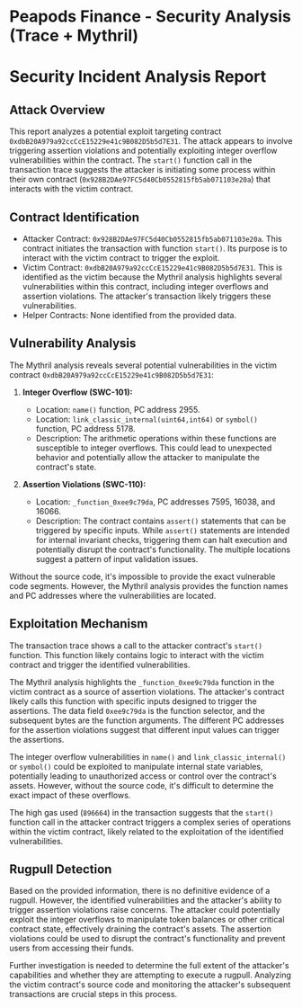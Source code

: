 # Peapods Finance - Security Analysis (Trace + Mythril)

# Security Incident Analysis Report

## Attack Overview
This report analyzes a potential exploit targeting contract `0xdbB20A979a92ccCcE15229e41c9B082D5b5d7E31`. The attack appears to involve triggering assertion violations and potentially exploiting integer overflow vulnerabilities within the contract. The `start()` function call in the transaction trace suggests the attacker is initiating some process within their own contract (`0x928B2DAe97FC5d40Cb0552815fb5ab071103e20a`) that interacts with the victim contract.

## Contract Identification
- Attacker Contract: `0x928B2DAe97FC5d40Cb0552815fb5ab071103e20a`. This contract initiates the transaction with function `start()`. Its purpose is to interact with the victim contract to trigger the exploit.
- Victim Contract: `0xdbB20A979a92ccCcE15229e41c9B082D5b5d7E31`. This is identified as the victim because the Mythril analysis highlights several vulnerabilities within this contract, including integer overflows and assertion violations. The attacker's transaction likely triggers these vulnerabilities.
- Helper Contracts: None identified from the provided data.

## Vulnerability Analysis
The Mythril analysis reveals several potential vulnerabilities in the victim contract `0xdbB20A979a92ccCcE15229e41c9B082D5b5d7E31`:

1. **Integer Overflow (SWC-101):**
   - Location: `name()` function, PC address 2955.
   - Location: `link_classic_internal(uint64,int64)` or `symbol()` function, PC address 5178.
   - Description: The arithmetic operations within these functions are susceptible to integer overflows. This could lead to unexpected behavior and potentially allow the attacker to manipulate the contract's state.

2. **Assertion Violations (SWC-110):**
   - Location: `_function_0xee9c79da`, PC addresses 7595, 16038, and 16066.
   - Description: The contract contains `assert()` statements that can be triggered by specific inputs. While `assert()` statements are intended for internal invariant checks, triggering them can halt execution and potentially disrupt the contract's functionality. The multiple locations suggest a pattern of input validation issues.

Without the source code, it's impossible to provide the exact vulnerable code segments. However, the Mythril analysis provides the function names and PC addresses where the vulnerabilities are located.

## Exploitation Mechanism
The transaction trace shows a call to the attacker contract's `start()` function. This function likely contains logic to interact with the victim contract and trigger the identified vulnerabilities.

The Mythril analysis highlights the `_function_0xee9c79da` function in the victim contract as a source of assertion violations. The attacker's contract likely calls this function with specific inputs designed to trigger the assertions. The data field `0xee9c79da` is the function selector, and the subsequent bytes are the function arguments. The different PC addresses for the assertion violations suggest that different input values can trigger the assertions.

The integer overflow vulnerabilities in `name()` and `link_classic_internal()` or `symbol()` could be exploited to manipulate internal state variables, potentially leading to unauthorized access or control over the contract's assets. However, without the source code, it's difficult to determine the exact impact of these overflows.

The high gas used (`896664`) in the transaction suggests that the `start()` function call in the attacker contract triggers a complex series of operations within the victim contract, likely related to the exploitation of the identified vulnerabilities.

## Rugpull Detection
Based on the provided information, there is no definitive evidence of a rugpull. However, the identified vulnerabilities and the attacker's ability to trigger assertion violations raise concerns. The attacker could potentially exploit the integer overflows to manipulate token balances or other critical contract state, effectively draining the contract's assets. The assertion violations could be used to disrupt the contract's functionality and prevent users from accessing their funds.

Further investigation is needed to determine the full extent of the attacker's capabilities and whether they are attempting to execute a rugpull. Analyzing the victim contract's source code and monitoring the attacker's subsequent transactions are crucial steps in this process.
